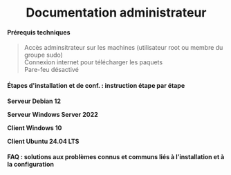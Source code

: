 <div align="center"><H1> Documentation administrateur </H1></div>

#### Prérequis techniques

> Accès adminsitrateur sur les machines (utilisateur root ou membre du groupe sudo)  
> Connexion internet pour télécharger les paquets  
> Pare-feu désactivé  


#### Étapes d'installation et de conf. : instruction étape par étape

**Serveur Debian 12**



**Serveur Windows Server 2022**



**Client Windows 10**



**Client Ubuntu 24.04 LTS**


#### FAQ : solutions aux problèmes connus et communs liés à l’installation et à la configuration

